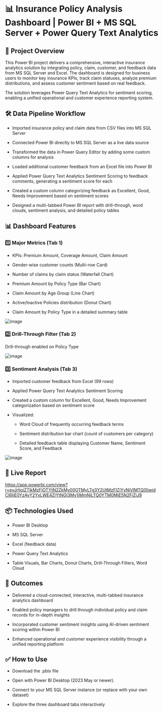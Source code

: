 # 📊 Insurance Policy Analysis Dashboard | Power BI + MS SQL Server + Power Query Text Analytics

## 📌 Project Overview

This Power BI project delivers a comprehensive, interactive insurance analytics solution by integrating policy, claim, customer, and feedback data from MS SQL Server and Excel. The dashboard is designed for business users to monitor key insurance KPIs, track claim statuses, analyze premium distributions, and assess customer sentiment based on real feedback.

The solution leverages Power Query Text Analytics for sentiment scoring, enabling a unified operational and customer experience reporting system.

## 🛠️ Data Pipeline Workflow

* Imported insurance policy and claim data from CSV files into MS SQL Server

* Connected Power BI directly to MS SQL Server as a live data source

* Transformed the data in Power Query Editor by adding some custom columns for analysis

* Loaded additional customer feedback from an Excel file into Power BI

* Applied Power Query Text Analytics Sentiment Scoring to feedback comments, generating a sentiment score for each

* Created a custom column categorizing feedback as Excellent, Good, Needs Improvement based on sentiment scores

* Designed a multi-tabbed Power BI report with drill-through, word clouds, sentiment analysis, and detailed policy tables

## 📊 Dashboard Features

### 1️⃣ Major Metrics (Tab 1)

* KPIs: Premium Amount, Coverage Amount, Claim Amount 

* Gender-wise customer counts (Multi-row Card)

* Number of claims by claim status (Waterfall Chart)

* Premium Amount by Policy Type (Bar Chart)

* Claim Amount by Age Group (Line Chart)

* Active/Inactive Policies distribution (Donut Chart)

* Claim Amount by Policy Type in a detailed summary table

![image](https://github.com/user-attachments/assets/9e5c3e28-ed05-4ee1-9ed8-86f989cc5a3d)

### 2️⃣ Drill-Through Filter (Tab 2)

Drill-through enabled on Policy Type

![image](https://github.com/user-attachments/assets/1af92381-1024-4fbd-9552-19f425917ca9)

### 3️⃣ Sentiment Analysis (Tab 3)

* Imported customer feedback from Excel (99 rows)

* Applied Power Query Text Analytics Sentiment Scoring

* Created a custom column for Excellent, Good, Needs Improvement categorization based on sentiment score

* Visualized:

  * Word Cloud of frequently occurring feedback terms
  
  * Sentiment distribution bar chart (count of customers per category)
  
  * Detailed feedback table displaying Customer Name, Sentiment Score, and Feedback

![image](https://github.com/user-attachments/assets/e9a02b4c-a3ff-4f7e-8814-f9f94b0c9468)

## 🔗 Live Report

https://app.powerbi.com/view?r=eyJrIjoiZTlkMzFjOTYtN2ZkMy00OTMyLTg3Y2UtMzFlZjYyNjVlMTQ0IiwidCI6IjE0YzAyY2YxLWE4ZjYtNGI3My1iMmNjLTQ0YTM0MjE5N2FiZiJ9

## 📦 Technologies Used

* Power BI Desktop

* MS SQL Server

* Excel (feedback data)

* Power Query Text Analytics

* Table Visuals, Bar Charts, Donut Charts, Drill-Through Filters, Word Cloud

## 🎯 Outcomes

* Delivered a cloud-connected, interactive, multi-tabbed insurance analytics dashboard

* Enabled policy managers to drill through individual policy and claim records for in-depth insights

* Incorporated customer sentiment insights using AI-driven sentiment scoring within Power BI

* Enhanced operational and customer experience visibility through a unified reporting platform

## ✅ How to Use

* Download the .pbix file

* Open with Power BI Desktop (2023 May or newer).

* Connect to your MS SQL Server instance (or replace with your own dataset)

* Explore the three dashboard tabs interactively

